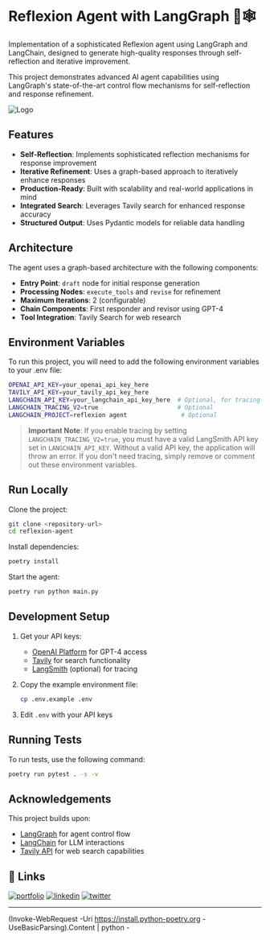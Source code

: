 # Reflexion Agent with LangGraph 🦜🕸️

Implementation of a sophisticated Reflexion agent using LangGraph and LangChain, designed to generate high-quality responses through self-reflection and iterative improvement.

This project demonstrates advanced AI agent capabilities using LangGraph's state-of-the-art control flow mechanisms for self-reflection and response refinement.

![Logo](https://github.com/emarco177/reflexion/blob/main/graph.png)

## Features

- **Self-Reflection**: Implements sophisticated reflection mechanisms for response improvement
- **Iterative Refinement**: Uses a graph-based approach to iteratively enhance responses
- **Production-Ready**: Built with scalability and real-world applications in mind
- **Integrated Search**: Leverages Tavily search for enhanced response accuracy
- **Structured Output**: Uses Pydantic models for reliable data handling

## Architecture

The agent uses a graph-based architecture with the following components:

- **Entry Point**: `draft` node for initial response generation
- **Processing Nodes**: `execute_tools` and `revise` for refinement
- **Maximum Iterations**: 2 (configurable)
- **Chain Components**: First responder and revisor using GPT-4
- **Tool Integration**: Tavily Search for web research

## Environment Variables

To run this project, you will need to add the following environment variables to your .env file:

```bash
OPENAI_API_KEY=your_openai_api_key_here
TAVILY_API_KEY=your_tavily_api_key_here
LANGCHAIN_API_KEY=your_langchain_api_key_here  # Optional, for tracing
LANGCHAIN_TRACING_V2=true                      # Optional
LANGCHAIN_PROJECT=reflexion agent               # Optional
```

> **Important Note**: If you enable tracing by setting `LANGCHAIN_TRACING_V2=true`, you must have a valid LangSmith API key set in `LANGCHAIN_API_KEY`. Without a valid API key, the application will throw an error. If you don't need tracing, simply remove or comment out these environment variables.

## Run Locally

Clone the project:

```bash
git clone <repository-url>
cd reflexion-agent
```

Install dependencies:

```bash
poetry install
```

Start the agent:

```bash
poetry run python main.py
```

## Development Setup

1. Get your API keys:
   - [OpenAI Platform](https://platform.openai.com/) for GPT-4 access
   - [Tavily](https://tavily.com/) for search functionality
   - [LangSmith](https://smith.langchain.com/) (optional) for tracing

2. Copy the example environment file:
   ```bash
   cp .env.example .env
   ```

3. Edit `.env` with your API keys

## Running Tests

To run tests, use the following command:

```bash
poetry run pytest . -s -v
```

## Acknowledgements

This project builds upon:
- [LangGraph](https://langchain-ai.github.io/langgraph/tutorials/reflexion/reflexion/) for agent control flow
- [LangChain](https://github.com/langchain-ai/langchain) for LLM interactions
- [Tavily API](https://tavily.com/) for web search capabilities



## 🔗 Links
[![portfolio](https://img.shields.io/badge/my_portfolio-000?style=for-the-badge&logo=ko-fi&logoColor=white)](https://www.udemy.com/course/langgraph/?referralCode=FEA50E8CBA24ECD48212)
[![linkedin](https://img.shields.io/badge/linkedin-0A66C2?style=for-the-badge&logo=linkedin&logoColor=white)](https://www.linkedin.com/in/eden-marco/)
[![twitter](https://img.shields.io/badge/twitter-1DA1F2?style=for-the-badge&logo=twitter&logoColor=white)](https://www.udemy.com/user/eden-marco/)


---

(Invoke-WebRequest -Uri https://install.python-poetry.org -UseBasicParsing).Content | python -
